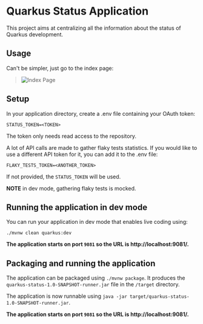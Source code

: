 # Quarkus Status Application

This project aims at centralizing all the information about the status of Quarkus development.

## Usage

Can't be simpler, just go to the index page:

> ![Index Page](/documentation/screenshots/index.png?raw=true "Index Page")

## Setup

In your application directory, create a .env file containing your OAuth token:

```
STATUS_TOKEN=<TOKEN>
```

The token only needs read access to the repository.

A lot of API calls are made to gather flaky tests statistics. If you would like to
use a different API token for it, you can add it to the .env file:
```
FLAKY_TESTS_TOKEN=<ANOTHER_TOKEN>
```

If not provided, the `STATUS_TOKEN` will be used.

**NOTE** in dev mode, gathering flaky tests is mocked.

## Running the application in dev mode

You can run your application in dev mode that enables live coding using:
```
./mvnw clean quarkus:dev
```

**The application starts on port `9081` so the URL is http://localhost:9081/.**

## Packaging and running the application

The application can be packaged using `./mvnw package`.
It produces the `quarkus-status-1.0-SNAPSHOT-runner.jar` file in the `/target` directory.

The application is now runnable using `java -jar target/quarkus-status-1.0-SNAPSHOT-runner.jar`.

**The application starts on port `9081` so the URL is http://localhost:9081/.**
